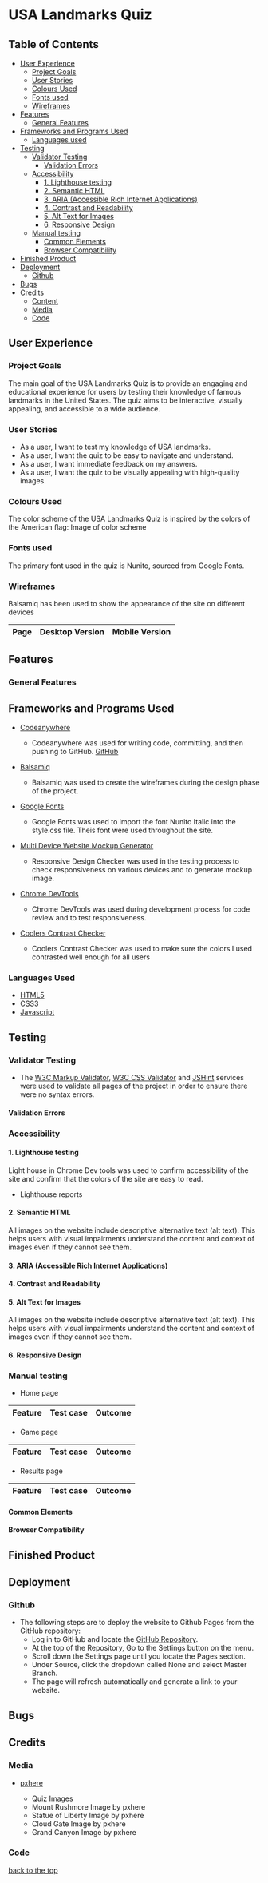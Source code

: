 # USA Landmarks Quiz

## Table of Contents
  - [User Experience](#user-experience)
    - [Project Goals](#project-goals)
    - [User Stories](#user-stories)
    - [Colours Used](#colours-used)
    - [Fonts used](#fonts-used)
    - [Wireframes](#wireframes)
  - [Features](#features)
    - [General Features](#general-features)
  - [Frameworks and Programs Used](#frameworks-and-programs-used)
    - [Languages used](#languages-used)
  - [Testing](#testing)
    - [Validator Testing](#validator-testing)
      - [Validation Errors](#validation-errors)
    - [Accessibility](#accessibility)
      - [1. Lighthouse testing](#1-lighthouse-testing)
      - [2. Semantic HTML](#2-semantic-html)
      - [3. ARIA (Accessible Rich Internet Applications)](#3-aria-accessible-rich-internet-applications)
      - [4. Contrast and Readability](#4-contrast-and-readability)
      - [5. Alt Text for Images](#5-alt-text-for-images)
      - [6. Responsive Design](#6-responsive-design)
    - [Manual testing](#manual-testing)
      - [Common Elements](#common-elements)
      - [Browser Compatibility](#browser-compatibility)
  - [Finished Product](#finished-product)
  - [Deployment](#deployment)
    - [Github](#github)
  - [Bugs](#bugs)
  - [Credits](#credits)
    - [Content](#content)
    - [Media](#media)
    - [Code](#code)


## User Experience

### Project Goals
The main goal of the USA Landmarks Quiz is to provide an engaging and educational experience for users by testing their knowledge of famous landmarks in the United States. The quiz aims to be interactive, visually appealing, and accessible to a wide audience.

### User Stories
- As a user, I want to test my knowledge of USA landmarks.
- As a user, I want the quiz to be easy to navigate and understand.
- As a user, I want immediate feedback on my answers.
- As a user, I want the quiz to be visually appealing with high-quality images.

### Colours Used
The color scheme of the USA Landmarks Quiz is inspired by the colors of the American flag:
Image of color scheme

### Fonts used
The primary font used in the quiz is Nunito, sourced from Google Fonts.

### Wireframes
Balsamiq has been used to show the appearance of the site on different devices

|Page | Desktop Version | Mobile Version |
|--- | --- | --- |

## Features

### General Features

## Frameworks and Programs Used

- [Codeanywhere](https://app.codeanywhere.com/)
  - Codeanywhere was used for writing code, committing, and then pushing to GitHub. [GitHub](https://githubcom/)

- [Balsamiq](https://balsamiq.com/)
  - Balsamiq was used to create the wireframes during the design phase of the project.

- [Google Fonts](https://fonts.google.com/)
  - Google Fonts was used to import the font Nunito Italic into the style.css file. Theis font were used throughout the site.

- [Multi Device Website Mockup Generator](https://techsini.com/multi-mockup/index.php)
  - Responsive Design Checker was used in the testing process to check responsiveness on various devices and to generate mockup image.

- [Chrome DevTools](https://developer.chrome.com/docs/devtools/)
  - Chrome DevTools was used during development process for code review and to test responsiveness.

- [Coolers Contrast Checker](https://coolors.co/contrast-checker/112a46-acc8e5)
  - Coolers Contrast Checker was used to make sure the colors I used contrasted well enough for all users

### Languages Used

* [HTML5](https://en.wikipedia.org/wiki/HTML5)
* [CSS3](https://en.wikipedia.org/wiki/CSS)
* [Javascript](https://en.wikipedia.org/wiki/JavaScript)

## Testing

### Validator Testing

- The [W3C Markup Validator](https://validator.w3.org/), [W3C CSS Validator](https://jigsaw.w3.org/css-validator/) and [JSHint](https://jshint.com/) services were used to validate all pages of the project in order to ensure there were no syntax errors.


#### Validation Errors

### Accessibility

#### 1. Lighthouse testing

Light house in Chrome Dev tools was used to confirm accessibility of the site and confirm that the colors of the site are easy to read.

- Lighthouse reports

#### 2. Semantic HTML

All images on the website include descriptive alternative text (alt text). This helps users with visual impairments understand the content and context of images even if they cannot see them.

#### 3. ARIA (Accessible Rich Internet Applications)

#### 4. Contrast and Readability

#### 5. Alt Text for Images

All images on the website include descriptive alternative text (alt text). This helps users with visual impairments understand the content and context of images even if they cannot see them.


#### 6. Responsive Design

### Manual testing

- Home page

| Feature | Test case | Outcome |
| --- | --- | --- |

- Game page

| Feature | Test case | Outcome |
| --- | --- | --- |


- Results page

| Feature | Test case | Outcome |
| --- | --- | --- |


#### Common Elements

#### Browser Compatibility

## Finished Product

## Deployment

### Github

- The following steps are to deploy the website to Github Pages from the GitHub repository:
  -  Log in to GitHub and locate the [GitHub Repository](https://github.com/).
  -  At the top of the Repository, Go to the Settings button on the menu.
  -  Scroll down the Settings page until you locate the Pages section.
  -  Under Source, click the dropdown called None and select Master Branch.
  -  The page will refresh automatically and generate a link to your website.

## Bugs

## Credits

### Media

- [pxhere](https://pxhere.com/)

  - Quiz Images
   - Mount Rushmore Image by pxhere
   - Statue of Liberty Image by pxhere
   - Cloud Gate Image by pxhere
   - Grand Canyon Image by pxhere

### Code

[back to the top](#usa-landmarks-quiz)